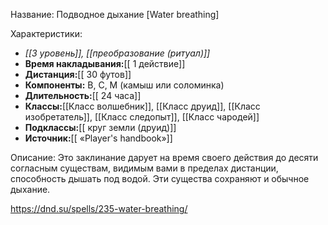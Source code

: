 Название: Подводное дыхание \[Water breathing] 

Характеристики:
- *[[3 уровень]], [[преобразование (ритуал)]]*
- **Время накладывания:**[[ 1 действие]]
- **Дистанция:**[[ 30 футов]]
- **Компоненты:** В, С, М (камыш или соломинка)
- **Длительность:**[[ 24 часа]]
- **Классы:**[[Класс  волшебник]], [[Класс друид]], [[Класс изобретатель]], [[Класс следопыт]], [[Класс чародей]]
- **Подклассы:**[[ круг земли (друид)]]
- **Источник:**[[ «Player's handbook»]]

Описание:
Это заклинание дарует на время своего действия до десяти согласным существам, видимым вами в пределах дистанции, способность дышать под водой. Эти существа сохраняют и обычное дыхание.

https://dnd.su/spells/235-water-breathing/